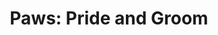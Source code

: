---
title: "Paws: Pride and Groom"
url: /bishop-auckland/paws-pride-and-groom/
shop: pet grooming
---
